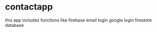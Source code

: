 # contactapp
this app includes functions like 
firebase 
email login
google login
firestore database